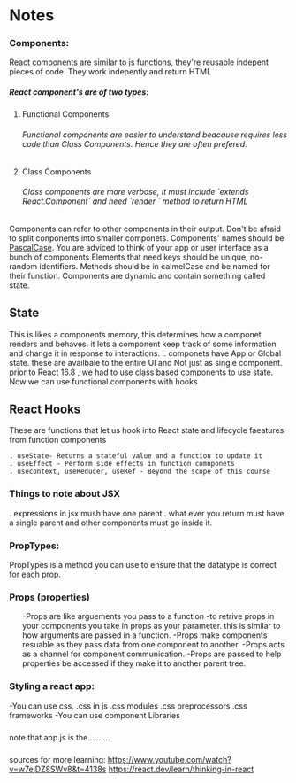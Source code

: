 <h1>Notes</h1>
<h3>Components:</h3>
<article>

<p>React components are similar to js functions, they're reusable indepent pieces of code. They work indepently and return HTML</p>

 <h5>React component's are of two types:</h5>

 <ol>
    <li>Functional Components</li>
    <h6>Functional components are easier to understand beacause requires less code than Class Components. Hence they are often prefered.</h6>
    <li>Class Components</li>
   <h6>Class components are more verbose, It must include `extends React.Component` and need  `render ` method to return HTML</h6>
  </ol>

<p>
Components can refer to other components in their output. Don't be afraid to split conponents into smaller componets.
Components' names should be <a href="https://www.theserverside.com/definition/Pascal-case"> PascalCase</a>.
You are adviced to think of your app or user interface as a bunch of components 
Elements that need keys should be unique, no-random identifiers.
Methods should be in calmelCase and be named for their function.
Components are dynamic and contain something called state.</p>
   <h2>State</h2>
   This is likes a components memory, this determines how a componet renders and behaves. it lets a component keep track of some information and change it in response to interactions. 
    i. componets have App or Global state. these are availbale to the entire UI and Not just as single component.
    prior to React 16.8 , we had to use class based components to use state. 
    Now we can use functional components with hooks
  <h2>React Hooks</h2>
       <p>These are functions that let us hook into React state and lifecycle faeatures from function components</p>

    . useState- Returns a stateful value and a function to update it
    . useEffect - Perform side effects in function comnponets 
    . usecontext, useReducer, useRef - Beyond the scope of this course
    
 

<h3>Things to note about JSX</h3>
 . expressions in jsx mush have one parent
 . what ever you return must have a single parent and other components must go inside it.


<h3>PropTypes:</h3>
  PropTypes is a method you can use to ensure that the datatype is correct for each prop.


<h3>Props (properties)</h3>
  <ol>
   -Props are like arguements you pass to a function
   -to retrive props in your components you take in props as your parameter. this is similar to how 
    arguments are passed in a function.
   -Props make components resuable as they pass data from one component to another.
   -Props acts as a channel for component communication.
   -Props are passed to help properties be accessed if they make it to another parent tree. 
   </ol>

<h3>Styling a react app:</h3>
   -You can use css.
     .css in js
     .css modules
     .css preprocessors
     .css frameworks
   -You can use component Libraries
    
###
note that app.js is the .........
###

sources for more learning:
https://www.youtube.com/watch?v=w7ejDZ8SWv8&t=4138s
https://react.dev/learn/thinking-in-react

</article>